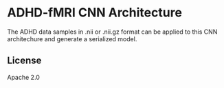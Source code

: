# ADHD-fMRI CNN Architecture

The ADHD data samples in .nii or .nii.gz format can be applied to this CNN architechure and generate a serialized model.

License
----

Apache 2.0
